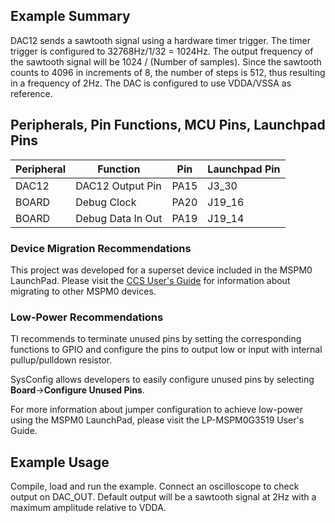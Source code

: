 ## Example Summary

DAC12 sends a sawtooth signal using a hardware timer trigger.
The timer trigger is configured to 32768Hz/1/32 = 1024Hz.
The output frequency of the sawtooth signal will be 1024 / (Number of samples).
Since the sawtooth counts to 4096 in increments of 8, the number of steps is 512, thus resulting in a frequency of 2Hz.
The DAC is configured to use VDDA/VSSA as reference.

## Peripherals, Pin Functions, MCU Pins, Launchpad Pins
| Peripheral | Function | Pin | Launchpad Pin |
| --- | --- | --- | --- |
| DAC12 | DAC12 Output Pin | PA15 | J3_30 |
| BOARD | Debug Clock | PA20 | J19_16 |
| BOARD | Debug Data In Out | PA19 | J19_14 |

### Device Migration Recommendations
This project was developed for a superset device included in the MSPM0 LaunchPad. Please
visit the [CCS User's Guide](https://software-dl.ti.com/msp430/esd/MSPM0-SDK/latest/docs/english/tools/ccs_ide_guide/doc_guide/doc_guide-srcs/ccs_ide_guide.html#sysconfig-project-migration)
for information about migrating to other MSPM0 devices.

### Low-Power Recommendations
TI recommends to terminate unused pins by setting the corresponding functions to
GPIO and configure the pins to output low or input with internal
pullup/pulldown resistor.

SysConfig allows developers to easily configure unused pins by selecting **Board**→**Configure Unused Pins**.

For more information about jumper configuration to achieve low-power using the
MSPM0 LaunchPad, please visit the LP-MSPM0G3519 User's Guide.

## Example Usage
Compile, load and run the example.
Connect an oscilloscope to check output on DAC_OUT.
Default output will be a sawtooth signal at 2Hz with a maximum amplitude relative to VDDA.
